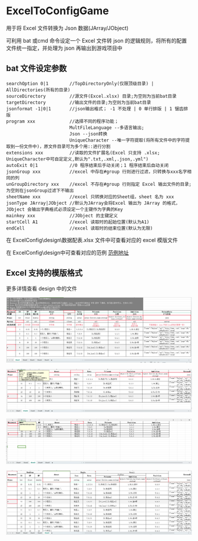 # ExcelToConfigGame

用于将 Excel 文件转换为 Json 数据(JArray/JObject)

可利用 bat 或cmd 命令设定一个 Excel 文件转 json 的逻辑规则，将所有的配置文件统一指定，并处理为 json 再输出到游戏项目中

## bat 文件设定参数

```
searchOption 0|1		//TopDirectoryOnly(仅限顶级目录) | AllDirectories(所有的目录)
sourceDirectory			//源文件(Excel.xlsx) 目录;为空则为当前bat目录
targetDirectory			//输出文件的目录;为空则为当前bat目录 
jsonformat -1|0|1		//json输出格式； -1 不处理 | 0 单行排版 | 1 锯齿排版
program xxx				//选择不同的程序功能；
						MultFileLanguage --多语言输出; 
						Json --json转换
						UniqueCharacter --唯一字符提取(将所有文件中的字符提取到一份文件中)，原文件目录可为多个用::进行分割
extensions xxx			//读取的文件扩展名(Excel 只支持 .xlsx; UniqueCharacter中可自定定义,默认为".txt,.xml,.json,.yml")
autoExit 0|1			//0 程序结束后手动关闭；1 程序结束后自动关闭
jsonGroup xxx			//excel 中存在#group 行则进行过滤，只转换与xxx名字相同的列
unGroupDirectory xxx	//excel 不存在#group 行则指定 Excel 输出文件的目录;为空则在jsonGroup过滤下不输出
sheetName xxx			//excel 只转换对应的Sheet组，sheet 名为 xxx
jsonType JArray|JObject	//默认为JArray会将Excel 输出为 JArray 的格式，JObject 会输出字典格式必须设定一个主键作为字典的Key
mainkey xxx				//JObject 的主键定义
startCell A1			//excel 读取时的起始位置(默认为A1)
endCell					//excel 读取时的结束位置(默认为无限)
```



在 ExcelConfig\design\数据配表.xlsx 文件中可查看对应的 excel 模版文件

在 ExcelConfig\design中可查看对应的范例  <a href="./ExcelConfig/design">范例地址</a>




## Excel 支持的模版格式

更多详情查看 design 中的文件

![image-20240316184328196](./res/image-20240316184328196.png)

![image-20240316184451832](./res/image-20240316184451832.png)

![image-20240316184515388](./res/image-20240316184515388.png)

![image-20240316184358107](./res/image-20240316184358107.png)


